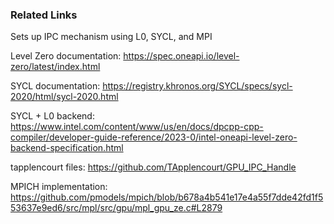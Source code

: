 ### Related Links

Sets up IPC mechanism using L0, SYCL, and MPI

Level Zero documentation: https://spec.oneapi.io/level-zero/latest/index.html

SYCL documentation: https://registry.khronos.org/SYCL/specs/sycl-2020/html/sycl-2020.html

SYCL + L0 backend: https://www.intel.com/content/www/us/en/docs/dpcpp-cpp-compiler/developer-guide-reference/2023-0/intel-oneapi-level-zero-backend-specification.html

tapplencourt files: https://github.com/TApplencourt/GPU_IPC_Handle

MPICH implementation: https://github.com/pmodels/mpich/blob/b678a4b541e17e4a55f7dde42fd1f553637e9ed6/src/mpl/src/gpu/mpl_gpu_ze.c#L2879
